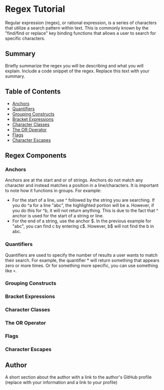 # Regex Tutorial

Regular expression (regex), or rational expression, is a series of characters that utilize a search pattern within text. This is commonly known by the "find/find or replace" key binding functions that allows a user to search for specific characters. 

## Summary

Briefly summarize the regex you will be describing and what you will explain. Include a code snippet of the regex. Replace this text with your summary.

## Table of Contents

- [Anchors](#anchors)
- [Quantifiers](#quantifiers)
- [Grouping Constructs](#grouping-constructs)
- [Bracket Expressions](#bracket-expressions)
- [Character Classes](#character-classes)
- [The OR Operator](#the-or-operator)
- [Flags](#flags)
- [Character Escapes](#character-escapes)

## Regex Components

### Anchors

Anchors are at the start and or of strings. Anchors do not match any character and instead matches a position in a line/characters. It is important to note how it functions in groups. For example:
* For the start of a line, use ^ followed by the string you are searching. If you do ^a for a line "abc", the highlighted portion will be a. However, if you do this for ^b, it will not return anything. This is due to the fact that ^ anchor is used for the start of a string or line. 
* For the end of a string, use the anchor $. In the previous example for "abc", you can find c by entering c$. However, b$ will not find the b in abc. 

### Quantifiers

Quantifiers are used to specify the number of results a user wants to match their search. For example, the quantifier * will return something that appears zero or more times. Or for something more specific, you can use something like ``` + ```.

### Grouping Constructs

### Bracket Expressions

### Character Classes

### The OR Operator

### Flags

### Character Escapes

## Author

A short section about the author with a link to the author's GitHub profile (replace with your information and a link to your profile)
